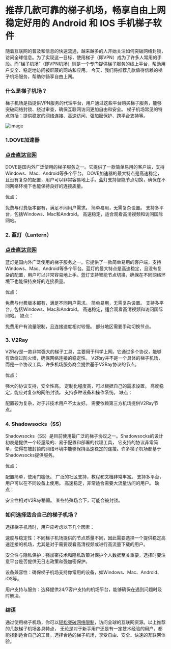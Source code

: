 # 推荐几款可靠的梯子机场，畅享自由上网稳定好用的 Android 和 IOS 手机梯子软件

随着互联网的普及和信息的快速流通，越来越多的人开始关注如何突破网络封锁，访问全球信息。为了实现这一目标，使用梯子（即VPN）成为了许多人常用的手段。而”[梯子机场](https://appletalking.cc/archives/2776)”（即VPN机场）则是一个专门提供梯子服务的线上平台，帮助用户安全、稳定地访问被屏蔽的网站和应用。
今天，我们将推荐几款值得信赖的梯子机场服务，帮助你畅享自由上网。

### 什么是梯子机场？

梯子机场是指提供VPN服务的代理平台，用户通过这些平台购买梯子服务，能够突破网络封锁、绕过审查，确保互联网访问更加自由和安全。
梯子机场常见的特点包括：提供稳定的网络连接、高速访问、强加密保护、跨平台支持等。

![image](https://github.com/user-attachments/assets/3d2cc016-4702-4b1f-91c8-e788f67dccc5)

### 1.DOVE加速器
### [点击直达官网](https://dove8.cc/a.php?alavBTtF8UB)

DOVE是国内外广泛使用的梯子服务之一。它提供了一款简单易用的客户端，支持Windows、Mac、Android等多个平台。
DOVE加速器的最大特点是高速稳定，且没有复杂的配置，用户可以非常容易地上手。蓝灯支持智能节点切换，确保在不同网络环境下也能保持良好的连接质量。

优点：

免费与付费版本都有，满足不同用户需求。
简单易用，无需复杂设置。
支持多平台，包括Windows、Mac和Android。
高速稳定，适合观看高清视频和访问国际网站。

### 2. 蓝灯（Lantern）
### [点击直达官网](https://dove8.cc/a.php?alavBTtF8UB)

蓝灯是国内外广泛使用的梯子服务之一。它提供了一款简单易用的客户端，支持Windows、Mac、Android等多个平台。蓝灯的最大特点是高速稳定，且没有复杂的配置，用户可以非常容易地上手。蓝灯支持智能节点切换，确保在不同网络环境下也能保持良好的连接质量。

优点：

免费与付费版本都有，满足不同用户需求。
简单易用，无需复杂设置。
支持多平台，包括Windows、Mac和Android。
高速稳定，适合观看高清视频和访问国际网站。
缺点：

免费用户有流量限制，且连接速度相对较慢。
部分地区需要手动切换节点。

### 3. V2Ray

V2Ray是一款非常强大的梯子工具，主要用于科学上网。它通过多个协议，能够有效绕过防火墙，确保网络连接的稳定性。
V2Ray并不是一个具体的梯子机场，而是一个协议工具，许多机场服务商会提供基于V2Ray协议的节点。

优点：

强大的协议支持，安全性高。
定制化程度高，可以根据自己的需求设置。
高度稳定，能应对复杂的网络封锁。
支持多种设备和操作系统。
缺点：

配置较为复杂，对于非技术用户不太友好。
需要依赖第三方机场提供V2Ray节点。

### 4. Shadowsocks（SS）

Shadowsocks（SS）是目前使用最广泛的梯子协议之一。Shadowsocks的设计初衷是提供一个轻量级的、易于配置和部署的代理工具，
它支持的协议非常简单，使得在被封锁的网络环境中能够保持高速稳定的连接。许多梯子机场都基于Shadowsocks提供服务。

优点：

配置简单，使用门槛低。
广泛的社区支持，教程和文档非常丰富。
支持多平台，用户可以在不同设备上使用。
高速稳定，非常适合需要大流量访问的用户。
缺点：

安全性相对V2Ray稍弱。
某些特殊场合下，可能会被封锁。

### 如何选择适合自己的梯子机场？

选择梯子机场时，用户应考虑以下几个因素：

速度与稳定性：不同梯子机场提供的节点质量不同，因此需要选择一个提供稳定高速连接的机场，尤其是对于需要观看高清视频或进行高流量下载的用户。

安全性与隐私保护：强加密技术和隐私政策对保护个人数据至关重要，选择时要注意平台是否提供无日志政策和强加密保护。

设备兼容性：确保梯子机场支持你常用的设备，如Windows、Mac、Android、iOS等。

用户支持与服务：选择提供24/7客户支持的机场平台，能够确保在遇到问题时及时解决。

### 结语

通过使用梯子机场，你可以[轻松突破网络限制](https://github.com/peidu-jsq/fanqiang)，访问全球的互联网资源。以上推荐的几款梯子机场各具特点，
无论是对于新手用户还是有一定技术经验的用户，都能找到适合自己的工具。选择合适的梯子机场，享受自由、安全、快速的互联网体验。
